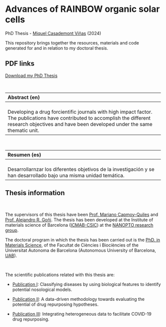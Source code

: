 # Advances of RAINBOW organic solar cells 

PhD Thesis - [Miquel Casademont Viñas](https://orcid.org/0000-0002-2848-9069) (2024)

This repository brings together the resources, materials and code generated for and in relation to my doctoral thesis.

## PDF links

[Download my PhD Thesis](https://mcasademont9.github.io/MCV_PhD_Thesis/docs/assets/PhD%20Files/ClassicThesis.pdf)

<br />

|Abstract (en)| 
|:-| 
|<br />Developing a drug forcientific journals with high impact factor. The publications have contributed to accomplish the different research objectives and have been developed under the same thematic unit.<br />|

<br />

|Resumen (es)| 
|:-| 
|<br />Desarrollarnzar los diferentes objetivos de la investigación y se han desarrollado bajo una misma unidad temática.<br />|

## Thesis information

<br />

The supervisors of this thesis have been [Prof. Mariano Capmoy-Quiles](https://orcid.org/0000-0002-8911-640X) and [Prof. Alejandro R. Goñi](https://orcid.org/0000-0002-1193-3063). The thesis has been developed at the Institute of materials science of Barcelona ([ICMAB-CSIC](https://icmab.es/)) at the [NANOPTO research group](https://nanopto.icmab.es/).

The doctoral program in which the thesis has been carried out is the [PhD. in Materials Science](https://www.uab.cat/en/phds/materials-science), of the Facultat de Ciències i Biociències of the Universitat Autonoma de Barcelona (Autonomous University of Barcelona, [UAB](https://www.uab.cat/)).

<br />

The scientific publications related with this thesis are:

* [Publication I](https://medal.ctb.upm.es/internal/gitlab/lprieto/phd-thesis-luciaprietosantamaria/tree/master/Publication%20I): Classifying diseases by using biological features to identify potential nosological models.

* [Publication II](https://medal.ctb.upm.es/internal/gitlab/lprieto/phd-thesis-luciaprietosantamaria/tree/master/Publication%20II): A data-driven methodology towards evaluating the potential of drug repurposing hypotheses.

* [Publication III](https://medal.ctb.upm.es/internal/gitlab/lprieto/phd-thesis-luciaprietosantamaria/tree/master/Publication%20III): Integrating heterogeneous data to facilitate COVID-19 drug repurposing.

